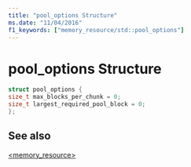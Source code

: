```yaml
---
title: "pool_options Structure"
ms.date: "11/04/2016"
f1_keywords: ["memory_resource/std::pool_options"]
---
```

# pool_options Structure

```cpp
struct pool_options {
size_t max_blocks_per_chunk = 0;
size_t largest_required_pool_block = 0;
};
```

## See also

[\<memory_resource>](../standard-library/memory-resource.md)

